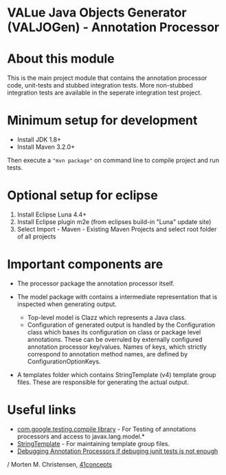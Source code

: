 VALue Java Objects Generator (VALJOGen) - Annotation Processor
==============================================================

# About this module
This is the main project module that contains the annotation processor code, unit-tests and stubbed integration tests. More non-stubbed integration tests
are available in the seperate integration test project.

# Minimum setup for development
- Install JDK 1.8+
- Install Maven 3.2.0+

Then execute a `"mvn package"` on command line to compile project and run tests.

# Optional setup for eclipse
1. Install Eclipse Luna 4.4+
2. Install Eclipse plugin m2e (from eclipses build-in "Luna" update site)
3. Select Import - Maven - Existing Maven Projects and select root folder of all projects

# Important components are
- The processor package the annotation processor itself.

- The model package with contains a intermediate representation that is inspected when generating output.
  - Top-level model is Clazz which represents a Java class.
  - Configuration of generated output is handled by the Configuration class which bases its configuration on class or package level annotations. These
    can be overruled by externally configured annotation processor key/values. Names of keys, which strictly correspond to annotation method names, are
    defined by ConfigurationOptionKeys.

- A templates folder which contains StringTemplate (v4) template group files. These are responsible for generating the actual output.

# Useful links
- [com.google.testing.compile library](https://github.com/google/compile-testing) - For Testing of annotations processors and access to javax.lang.model.*
- [StringTemplate](http://theantlrguy.atlassian.net/wiki/display/ST4/StringTemplate+4+Documentation) - For maintaining template group files.
- [Debugging Annotation Processors if debuging junit tests is not enough](http://www.pingtimeout.fr/2012/10/debugging-annotation-processor-in-every.html)

/ Morten M. Christensen, [41concepts](http://www.41concepts.com)